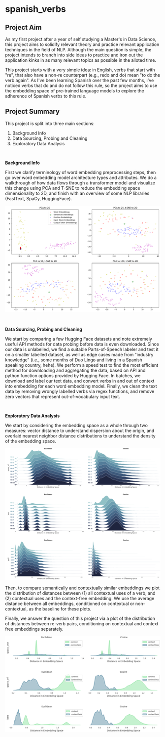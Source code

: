 # spanish_verbs

## Project Aim

As my first project after a year of self studying a Master's in Data Science, this project aims to solidify relevant theory and practice relevant application techniques in the field of NLP. Although the main question is simple, the project intends to branch into side ideas to practice and iron out the application kinks in as many relevant topics as possible in the alloted time.

This project starts with a very simple idea: in English, verbs that start with "re", that also have a non-re counterpart (e.g., redo and do) mean "to do the verb again". As I've been learning Spanish over the past few months, I've noticed verbs that do and do not follow this rule, so the project aims to use the embedding space of pre-trained language models to explore the adherence of Spanish verbs to this rule.


## Project Summary

This project is split into three main sections:
1. Background Info
1. Data Sourcing, Probing and Cleaning
1. Exploratory Data Analysis

<br>

**Background Info**

First we clarify terminology of word embedding preprocessing steps, then go over word embedding model architecture types and attributes. We do a walkthrough of how data flows through a transformer model and visualize this change using PCA and T-SNE to reduce the embedding space dimensionality to 2D, and finish with an overview of some NLP libraries (FastText, SpaCy, HuggingFace).

![Input and Output Vectors in Embedding Space - 2D](plots/input_output_embeddings_2d.png)

<br>

**Data Sourcing, Probing and Cleaning**

We start by comparing a few Hugging Face datasets and note extremely useful API methods for data probing before data is even downloaded. Since our data is unlabelled, we find a suitable Parts-of-Speech labeler and test it on a smaller labelled dataset, as well as edge cases made from "industry knowledge" (i.e., some months of Duo Lingo and living in a Spanish speaking country, hehe). We perform a speed test to find the most efficient method for downloading and aggregating the data, based on API and python function options provided by Hugging Face. In batches, we download and label our text data, and convert verbs in and out of context into embedding for each word embedding model. Finally, we clean the text data by removing wrongly labelled verbs via regex functions, and remove zero vectors that represent out-of-vocabulary input text.

<br>

**Exploratory Data Analysis**

We start by considering the embedding space as a whole through two measures: vector distance to understand dispersion about the origin, and overlaid nearest neighbor distance distributions to understand the density of the embedding space.

![Nearest Neighbor Distances for all Embeddings](plots/long-nearest_neighbors.png)

Then, to compare semantically and contextually similar embeddings we plot the distribution of distances between (1) all contextual uses of a verb, and (2) contextual uses and the context-free embedding. We use the average distance between all embeddings, conditioned on contextual or non-contextual, as the baseline for these plots.

Finally, we answer the question of this project via a plot of the distribution of distances between re-verb pairs, conditioning on contextual and context free embeddings separately.

![Distances between Re-Verb Pairs](plots/long-re_verb_pairs.png)
